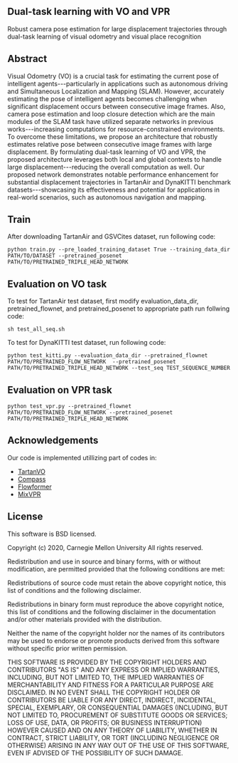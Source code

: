 ## Dual-task learning with VO and VPR
Robust camera pose estimation for large displacement trajectories through dual-task learning of visual odometry and visual place recognition

## Abstract
Visual Odometry (VO) is a crucial task for estimating the current pose of intelligent agents---particularly in applications such as autonomous driving and Simultaneous Localization and Mapping (SLAM). 
However, accurately estimating the pose of intelligent agents becomes challenging when significant displacement occurs between consecutive image frames. Also, camera pose estimation and loop closure detection which are the main modules of the SLAM task have utilized separate networks in previous works---increasing computations for resource-constrained environments.
To overcome these limitations, we propose an architecture that robustly estimates relative pose between consecutive image frames with large displacement. By formulating dual-task learning of VO and VPR, the proposed architecture leverages both local and global contexts to handle large displacement---reducing the overall computation as well. Our proposed network demonstrates notable performance enhancement for substantial displacement trajectories in TartanAir and DynaKITTI benchmark datasets---showcasing its effectiveness and potential for applications in real-world scenarios, such as autonomous navigation and mapping.

## Train
After downloading TartanAir and GSVCites dataset, run following code:
```
python train.py --pre_loaded_training_dataset True --training_data_dir PATH/TO/DATASET --pretrained_posenet PATH/TO/PRETRAINED_TRIPLE_HEAD_NETWORK
```

## Evaluation on VO task
To test for TartanAir test dataset, first modify evaluation_data_dir, pretrained_flownet, and pretrained_posenet to appropriate path run follwing code:
```
sh test_all_seq.sh
```

To test for DynaKITTI test dataset, run following code:
```
python test_kitti.py --evaluation_data_dir --pretrained_flownet PATH/TO/PRETRAINED_FLOW_NETWORK  --pretrained_posenet PATH/TO/PRETRAINED_TRIPLE_HEAD_NETWORK --test_seq TEST_SEQUENCE_NUMBER
```

## Evaluation on VPR task

```
python test_vpr.py --pretrained_flownet PATH/TO/PRETRAINED_FLOW_NETWORK --pretrained_posenet PATH/TO/PRETRAINED_TRIPLE_HEAD_NETWORK
```

## Acknowledgements
Our code is implemented utillizing part of codes in:
- [TartanVO](https://github.com/castacks/tartanvo.git)
- [Compass](https://github.com/microsoft/COMPASS.git)
- [Flowformer](https://github.com/drinkingcoder/FlowFormer-Official.git)
- [MixVPR](https://github.com/amaralibey/MixVPR.git)

## License
This software is BSD licensed.

Copyright (c) 2020, Carnegie Mellon University All rights reserved.

Redistribution and use in source and binary forms, with or without modification, are permitted provided that the following conditions are met:

Redistributions of source code must retain the above copyright notice, this list of conditions and the following disclaimer.

Redistributions in binary form must reproduce the above copyright notice, this list of conditions and the following disclaimer in the documentation and/or other materials provided with the distribution.

Neither the name of the copyright holder nor the names of its contributors may be used to endorse or promote products derived from this software without specific prior written permission.

THIS SOFTWARE IS PROVIDED BY THE COPYRIGHT HOLDERS AND CONTRIBUTORS "AS IS" AND ANY EXPRESS OR IMPLIED WARRANTIES, INCLUDING, BUT NOT LIMITED TO, THE IMPLIED WARRANTIES OF MERCHANTABILITY AND FITNESS FOR A PARTICULAR PURPOSE ARE DISCLAIMED. IN NO EVENT SHALL THE COPYRIGHT HOLDER OR CONTRIBUTORS BE LIABLE FOR ANY DIRECT, INDIRECT, INCIDENTAL, SPECIAL, EXEMPLARY, OR CONSEQUENTIAL DAMAGES (INCLUDING, BUT NOT LIMITED TO, PROCUREMENT OF SUBSTITUTE GOODS OR SERVICES; LOSS OF USE, DATA, OR PROFITS; OR BUSINESS INTERRUPTION) HOWEVER CAUSED AND ON ANY THEORY OF LIABILITY, WHETHER IN CONTRACT, STRICT LIABILITY, OR TORT (INCLUDING NEGLIGENCE OR OTHERWISE) ARISING IN ANY WAY OUT OF THE USE OF THIS SOFTWARE, EVEN IF ADVISED OF THE POSSIBILITY OF SUCH DAMAGE.
